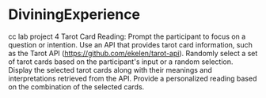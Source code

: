 # DiviningExperience
 cc lab project 4
Tarot Card Reading:
Prompt the participant to focus on a question or intention.
Use an API that provides tarot card information, such as the Tarot API (https://github.com/ekelen/tarot-api).
Randomly select a set of tarot cards based on the participant's input or a random selection.
Display the selected tarot cards along with their meanings and interpretations retrieved from the API.
Provide a personalized reading based on the combination of the selected cards.
